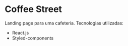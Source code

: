 # Coffee Street

Landing page para uma cafeteria.
Tecnologias utilizadas:
<ul>
  <li>React.js</li>
  <li>Styled-components</li>
</ul>
